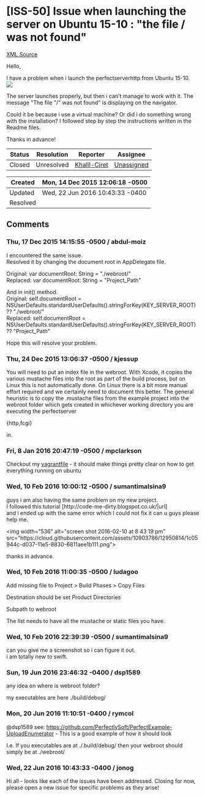 # [ISS-50] Issue when launching the server on Ubuntu 15-10 : "the file / was not found"

[XML Source](../xml/ISS-50.xml)
<p><p>Hello,</p>

<p>I have a problem when i launch the perfectserverhttp from Ubuntu 15-10.<br/>
<span class="image-wrap" style=""><img src="https://cloud.githubusercontent.com/assets/14749617/11787575/af163b3e-a28c-11e5-8d82-75b59e8efc1d.png" style="border: 0px solid black" /></span></p>

<p>The server launches properly, but then i can't manage to work with it. The message "The file "/" was not found" is displaying on the navigator.</p>

<p>Could it be because i use a virtual machine? Or did i do something wrong with the installation? I followed step by step the instructions written in the Readme files.</p>

<p>Thanks in advance!</p></p>





Status|Resolution|Reporter|Assignee
------|----------|--------|--------
Closed|Unresolved|[Khalil-Ciret](Khalil-Ciret)|[Unassigned]($-1)





Created|Mon, 14 Dec 2015 12:06:18 -0500
-------|--------------
Updated|Wed, 22 Jun 2016 10:43:33 -0400
Resolved|


## Comments




### Thu, 17 Dec 2015 14:15:55 -0500 / abdul-moiz 

<p><p>I encountered the same issue. <br/>
Resolved it by changing the document root in AppDelegate file.</p>

<p>Original: var documentRoot: String = "./webroot/"<br/>
Replaced: var documentRoot: String = "Project_Path"</p>

<p>And in init() method.<br/>
Original: self.documentRoot = NSUserDefaults.standardUserDefaults().stringForKey(KEY_SERVER_ROOT) ?? "./webroot/"<br/>
Replaced:  self.documentRoot = NSUserDefaults.standardUserDefaults().stringForKey(KEY_SERVER_ROOT) ?? "Project_Path"</p>

<p>Hope this will resolve your problem.</p></p>


### Thu, 24 Dec 2015 13:06:37 -0500 / kjessup 

<p><p>You will need to put an index file in the webroot. With Xcode, it copies the various mustache files into the root as part of the build process, but on Linux this is not automatically done. On Linux there is a bit more manual effort required and we certainly need to document this better. The general heuristic is to copy the .mustache files from the example project into the webroot folder which gets created in whichever working directory you are executing the perfectserver</p>
{http,fcgi}
<p> in.</p></p>


### Fri, 8 Jan 2016 20:47:19 -0500 / mpclarkson 

<p><p>Checkout my <a href="https://github.com/mpclarkson/perfect-swift-linux/" class="external-link" rel="nofollow">vagrantfile</a> - it should make things pretty clear on how to get everything running on ubuntu</p></p>


### Wed, 10 Feb 2016 10:00:12 -0500 / sumantimalsina9 

<p><p>guys i am also having the same problem on my new project. <br/>
I followed this tutorial <span class="error">&#91;http://code-me-dirty.blogspot.co.uk/|url&#93;</span><br/>
and i ended up with the same error which I could not fix it can u guys please help me.</p>

<p>&lt;img width="536" alt="screen shot 2016-02-10 at 8 43 19 pm" src="https://cloud.githubusercontent.com/assets/10903786/12950814/1c05944c-d037-11e5-8830-6811aee1b111.png"&gt;</p>

<p>thanks in advance.</p></p>


### Wed, 10 Feb 2016 11:00:35 -0500 / ludagoo 

<p><p>Add missing file to Project &gt; Build Phases &gt; Copy Files</p>

<p>Destination should be set Product Directories</p>

<p>Subpath to webroot</p>

<p>The list needs to have all the mustache or static files you have.</p></p>


### Wed, 10 Feb 2016 22:39:39 -0500 / sumantimalsina9 

<p><p>can you give me a screenshot so i can figure it out.<br/>
i am totally new to swift.</p></p>


### Sun, 19 Jun 2016 23:46:32 -0400 / dsp1589 

<p><p>any idea on where is webroot folder?</p>

<p>my executables are here ./build/debug/</p></p>


### Mon, 20 Jun 2016 11:10:51 -0400 / rymcol 

<p><p>@dsp1589 see: <a href="https://github.com/PerfectlySoft/PerfectExample-UploadEnumerator" class="external-link" rel="nofollow">https://github.com/PerfectlySoft/PerfectExample-UploadEnumerator</a> - This is a good example of how it should look</p>

<p>I.e. If you executables are at ./.build/debug/ then your webroot should simply be at ./webroot/</p></p>


### Wed, 22 Jun 2016 10:43:33 -0400 / jonog 

<p><p>Hi all - looks like each of the issues have been addressed. Closing for now, please open a new issue for specific problems as they arise!</p></p>


